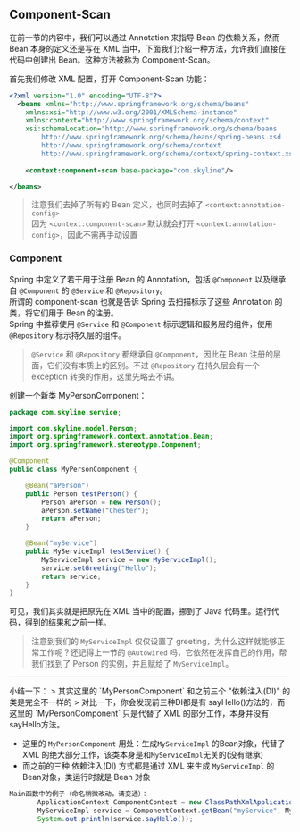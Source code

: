 ## Component-Scan

在前一节的内容中，我们可以通过 Annotation 来指导 Bean 的依赖关系，然而 Bean 本身的定义还是写在 XML 当中，下面我们介绍一种方法，允许我们直接在代码中创建出 Bean。这种方法被称为 Component-Scan。

首先我们修改 XML 配置，打开 Component-Scan 功能：

```xml
<?xml version="1.0" encoding="UTF-8"?>
  <beans xmlns="http://www.springframework.org/schema/beans"
    xmlns:xsi="http://www.w3.org/2001/XMLSchema-instance"
    xmlns:context="http://www.springframework.org/schema/context"
    xsi:schemaLocation="http://www.springframework.org/schema/beans
        http://www.springframework.org/schema/beans/spring-beans.xsd
        http://www.springframework.org/schema/context
        http://www.springframework.org/schema/context/spring-context.xsd">
    
    <context:component-scan base-package="com.skyline"/>

</beans>
```

>注意我们去掉了所有的 Bean 定义，也同时去掉了 `<context:annotation-config>`  
>因为 `<context:component-scan>` 默认就会打开 `<context:annotation-config>`，因此不需再手动设置

### Component

Spring 中定义了若干用于注册 Bean 的 Annotation，包括 `@Component` 以及继承自 `@Component` 的 `@Service` 和 `@Repository`。  
所谓的 component-scan 也就是告诉 Spring 去扫描标示了这些 Annotation 的类，将它们用于 Bean 的注册。   
Spring 中推荐使用 `@Service` 和 `@Component` 标示逻辑和服务层的组件，使用 `@Repository` 标示持久层的组件。  

>`@Service` 和 `@Repository` 都继承自 `@Component`，因此在 Bean 注册的层面，它们没有本质上的区别。不过 `@Repository` 在持久层会有一个 exception 转换的作用，这里先略去不讲。

创建一个新类 MyPersonComponent：

```java
package com.skyline.service;

import com.skyline.model.Person;
import org.springframework.context.annotation.Bean;
import org.springframework.stereotype.Component;

@Component
public class MyPersonComponent {

    @Bean("aPerson")
    public Person testPerson() {
        Person aPerson = new Person();
        aPerson.setName("Chester");
        return aPerson;
    }

    @Bean("myService")
    public MyServiceImpl testService() {
        MyServiceImpl service = new MyServiceImpl();
        service.setGreeting("Hello");
        return service;
    }
}
```

可见，我们其实就是把原先在 XML 当中的配置，挪到了 Java 代码里。运行代码，得到的结果和之前一样。  

>注意到我们的 `MyServiceImpl` 仅仅设置了 greeting，为什么这样就能够正常工作呢？还记得上一节的 `@Autowired` 吗，它依然在发挥自己的作用，帮我们找到了 Person 的实例，并且赋给了 `MyServiceImpl`。  


<hr>
小结一下：  
> 其实这里的 `MyPersonComponent` 和之前三个 "依赖注入(DI)" 的类是完全不一样的  
> 对比一下，你会发现前三种DI都是有 sayHello()方法的，而这里的 `MyPersonComponent` 只是代替了 XML 的部分工作，本身并没有 sayHello方法。  

 - 这里的 `MyPersonComponent` 用处：生成`MyServiceImpl` 的Bean对象，代替了 XML 的绝大部分工作，该类本身是和`MyServiceImpl`无关的(没有继承)
 - 而之前的三种 依赖注入(DI) 方式都是通过 XML 来生成 `MyServiceImpl` 的Bean对象，类运行时就是 Bean 对象
 
 ```Java
 Main函数中的例子（命名稍微改动，请变通）：
        ApplicationContext ComponentContext = new ClassPathXmlApplicationContext("Component-scan.xml");
        MyServiceImpl service = ComponentContext.getBean("myService", MyServiceImpl.class);
        System.out.println(service.sayHello());
 ```
